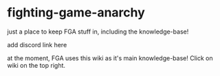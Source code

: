 # fighting-game-anarchy
just a place to keep FGA stuff in, including the knowledge-base!

add discord link here

at the moment, FGA uses this wiki as it's main knowledge-base! Click on wiki on the top right.
